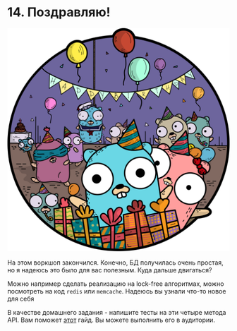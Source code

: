 # 14. Поздравляю!
![](https://raw.githubusercontent.com/ashleymcnamara/gophers/master/7TH_BIRTHDAY.png)

На этом воркшоп закончился. Конечно, БД получилась очень простая, но я надеюсь это было для вас полезным.
Куда дальше двигаться?

Можно например сделать реализацию на lock-free алгоритмах, можно посмотреть на код `redis` или `memcache`.
Надеюсь вы узнали что-то новое для себя

В качестве домашнего задания - напишите тесты на эти четыре метода API. Вам поможет [этот](https://echo.labstack.com/guide/testing) гайд. Вы можете выполнить его в аудитории.

